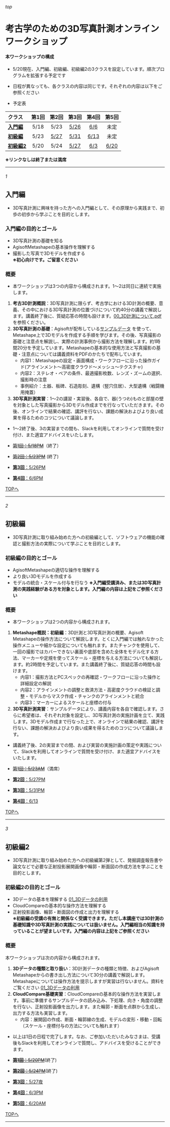 ###### top  
# 考古学のための3D写真計測オンラインワークショップ


#### 本ワークショップの構成  
* 5/20現在、入門編、初級編、初級編2の3クラスを設定しています。順次プログラムを拡張する予定です  
* 日程が異なっても、各クラスの内容は同じです。それぞれの内容は以下をご参照ください  

* 予定表  

| クラス | 第1回 | 第2回 | 第3回 | 第4回 | 第5回 |  
|:--|:--:|:--:|:--:|:--:|:--:|  
|[**入門編**](#1)|5/18|5/23|[5/26](https://peatix.com/event/1488396/view)|[6/6](https://peatix.com/event/1495783/view)|未定|  
|[**初級編**](#2)|5/23|[5/27](https://peatix.com/event/1488872/view)|[5/31](https://peatix.com/event/1488990/view)|[6/13](https://peatix.com/event/1496145/view)|未定|  
|[**初級編2**](#3)|5/20|5/24|[5/27](https://peatix.com/event/1488977/view)|[6/3](https://peatix.com/event/1496153/view)|[6/20](https://peatix.com/event/1496161/view)|  

**※リンクなしは終了または満席**  



---
###### 1
## 入門編  
* 3D写真計測に興味を持った方への入門編として、その原理から実践まで、初歩の初歩から学ぶことを目的とします。

### 入門編の目的とゴール
* 3D写真計測の基礎を知る  
* AgisoftMetashapeの基本操作を理解する  
* 撮影した写真で3Dモデルを作成する  
**※初心向けです。ご留意ください**  

### 概要
* 本ワークショップは3つの内容から構成されます。1～2は同日に連続で実施します。  
1. **考古3D計測概説**：3D写真計測に限らず、考古学における3D計測の概要、意義、その中における3D写真計測の位置づけについて約40分の講義で解説します。講義終了後に、質疑応答の時間も設けます。[00_3D計測について.pdf](https://github.com/kotdijian/arch3dphotogrammetry/blob/master/00_3D%E8%A8%88%E6%B8%AC%E3%81%AB%E3%81%A4%E3%81%84%E3%81%A6.pdf) を参照ください。  
2. **3D写真計測の基礎**：Agisoftが配布している[サンプルデータ](https://www.agisoft.com/downloads/sample-data/) を使って、Metashape上で3Dモデルを作成する手順を学びます。その後、写真撮影の基礎と注意点を解説し、実際の計測事例から撮影方法を理解します。約1時間20分を予定しています。Metashapeの基本的な使用方法と写真撮影の基礎・注意点については講義資料をPDFのかたちで配布しています。  
    * 内容1：Metashapeの設定・画面構成・ワークフローに沿った操作ガイド(アラインメント～高密度クラウド～メッシュ～テクスチャ)  
    * 内容2：ステレオ・ペアの条件、最適撮影枚数、レンズ・ズームの選択、撮影時の注意  
    * 事例紹介：土器、板碑、石造彫刻、遺構（竪穴住居）、大型遺構（戦闘機用掩蓋）  
3. **3D写真計測実習**：1～2の講習・実習後、各自で、器(うつわ)ものと部屋の壁を対象とした写真撮影から3Dモデル作成までを行なっていただきます。その後、オンラインで結果の確認、講評を行ない、課題の解決およびより良い成果を得るためのコツについて議論します。  
* 1～2終了後、3の実習までの間も、Slackを利用してオンラインで質問を受け付け、また適宜アドバイスをいたします。  

* ~~[第1回：5/18PM](https://peatix.com/event/1488392/view)~~（終了）  
* ~~[第2回：5/23PM](https://peatix.com/event/1488395/view)~~ (終了)  
* [**第3回**：5/26PM](https://peatix.com/event/1488396/view)  
* [**第4回**：6/6PM](https://peatix.com/event/1495783/view)  

[TOPへ](#top)  

---
###### 2
## 初級編
* 3D写真計測に取り組み始めた方への初級編として、ソフトウェアの機能の確認と撮影方法の実際について学ぶことを目的とします。  

### 初級編の目的とゴール
* AgisoftMetashapeの適切な操作を理解する
* より良い3Dモデルを作成する
* モデルの統合・スケール付与を行なう
**※入門編受講済み、または3D写真計測の実践経験がある方を対象とします。入門編の内容は上記をご参照ください**  

### 概要
* 本ワークショップは2つの内容から構成されます。  
1. **Metashape概説：初級編**：3D計測と3D写真計測の概要、Agisoft Metashapeの操作方法について解説します。とくに入門編では触れなかった操作メニューや細かな設定についても触れます。またチャンクを使用して、一回の撮影ではカバーできない裏面や底部を含めた全体をモデル化する方法、マーカーや定規を使ってスケール・座標を与える方法についても解説します。約2時間を予定しています。また講義終了後に、質疑応答の時間も設けます。  
    * 内容1：撮影方法とPCスペックの再確認・ワークフローに沿った操作と詳細設定の解説  
    * 内容2：アラインメントの調整と救済方法・高密度クラウドの検証と調整・モデルからマスク作成・チャンクのアラインメントと統合  
    * 内容3：マーカーによるスケールと座標の付与  
2. **3D写真計測実習**：サンプルデータにより、講義内容を各自で確認します。さらに希望者は、それぞれ対象を設定し、3D写真計測の実施計画を立て、実践します。3Dモデル作成まで行なった上で、オンラインで結果の確認、講評を行ない、課題の解決およびより良い成果を得るためのコツについて議論します。  
* 講義終了後、2の実習までの間、および実習の実施計画の策定や実践について、Slackを利用してオンラインで質問を受け付け、また適宜アドバイスをいたします。  

* ~~[第1回：5/23AM](https://peatix.com/event/1488643/view)~~（満席）  
* [**第2回**：5/27PM](https://peatix.com/event/1488872/view)  
* [**第3回**：5/31PM](https://peatix.com/event/1488990/view)  
* [**第4回**：6/13](https://peatix.com/event/1496145/view)  

[TOPへ](#top)  

---
###### 3
## 初級編2
* 3D写真計測に取り組み始めた方への初級編第2弾として、発掘調査報告書や論文などで必要な正射投影展開画像や輪郭・断面図の作成方法を学ぶことを目的とします。  

### 初級編2の目的とゴール  
* 3Dデータの基本を理解する [01_3Dデータの利用](https://github.com/kotdijian/arch3dphotogrammetry/blob/master/01_3D%E3%83%87%E3%83%BC%E3%82%BF%E3%81%AE%E5%88%A9%E7%94%A8.pdf)  
* CloudCompareの基本的な操作方法を理解する  
* 正射投影画像、輪郭・断面図の作成と出力を理解する  
**※初級編の受講の有無と関係なく受講できます。ただし本講座では3D計測の基礎知識や3D写真計測の実践については扱いません。入門編相当の知識を持っていることが望ましいです。入門編の内容は上記をご参照ください**

### 概要
本ワークショップは次の内容から構成されます。
1. **3Dデータの種類と取り扱い**：3D計測データの種類と特徴、およびAgisoft Metashapeからの書き出し方法について30分の講義で解説します。Metashapeについては操作方法を提示しますが実習は行ないません。資料をご覧ください [01_3Dデータの利用](https://github.com/kotdijian/arch3dphotogrammetry/blob/master/01_3D%E3%83%87%E3%83%BC%E3%82%BF%E3%81%AE%E5%88%A9%E7%94%A8.pdf)
2. **CloudCompare基礎実習**：CloudCompareの基本的な操作方法を実習します。事前に準備するサンプルデータの読み込み、下処理、向き・角度の調整を行ない、正射投影画像を出力します。また輪郭・断面を点群から生成し、出力する方法も実習します。
    * 内容：展開図の作成、断面・輪郭線の生成、モデルの変形・移動・回転　（スケール・座標付与の方法についても触れます）
* 以上は1日の日程で完了します。なお、ご参加いただいたみなさまは、受講後もSlackを利用してオンラインで質問し、アドバイスを受けることができます。  

* ~~[**第1回**：5/20PM](https://peatix.com/event/1488926/view)~~(終了)  
* ~~[**第2回**：5/24PM](https://peatix.com/event/1488974/view)~~(終了)  
* [**第3回**：5/27夜](https://peatix.com/event/1488977/view)  
* [**第4回**：6/3PM](https://peatix.com/event/1496153/view)  
* [**第5回**：6/20AM](https://peatix.com/event/1496161/view)  

[TOPへ](#top)  

---
